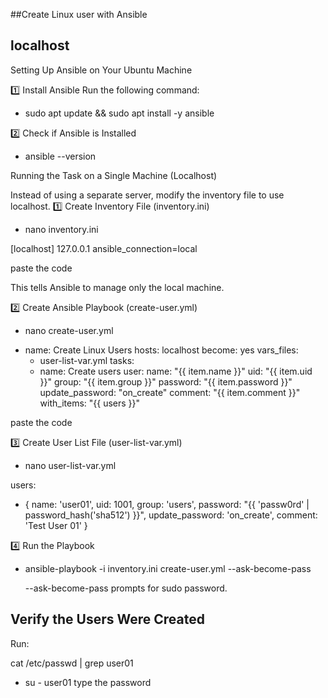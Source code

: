 ##Create Linux user with Ansible
## localhost

Setting Up Ansible on Your Ubuntu Machine

1️⃣ Install Ansible
Run the following command:

* sudo apt update && sudo apt install -y ansible

2️⃣ Check if Ansible is Installed

* ansible --version

Running the Task on a Single Machine (Localhost)

Instead of using a separate server, modify the inventory file to use localhost.
1️⃣ Create Inventory File (inventory.ini)
* nano inventory.ini

[localhost]
127.0.0.1 ansible_connection=local


paste the code 

This tells Ansible to manage only the local machine.

2️⃣ Create Ansible Playbook (create-user.yml)

* nano create-user.yml 

- name: Create Linux Users
  hosts: localhost
  become: yes
  vars_files:
    - user-list-var.yml
  tasks:
    - name: Create users
      user:
        name: "{{ item.name }}"
        uid: "{{ item.uid }}"
        group: "{{ item.group }}"
        password: "{{ item.password }}"
        update_password: "on_create"
        comment: "{{ item.comment }}"
      with_items: "{{ users }}"



paste the code 

3️⃣ Create User List File (user-list-var.yml)

* nano user-list-var.yml

users:
  - { name: 'user01', uid: 1001, group: 'users', password: "{{ 'passw0rd' | password_hash('sha512') }}", update_password: 'on_create', comment: 'Test User 01' }

4️⃣ Run the Playbook

* ansible-playbook -i inventory.ini create-user.yml --ask-become-pass

    --ask-become-pass prompts for sudo password.
    
## Verify the Users Were Created

Run:

cat /etc/passwd | grep user01
    
    
    
* su - user01
  type the password
  
  
   
